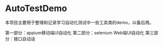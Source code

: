 # AutoTestDemo

本项目主要用于整理和记录学习自动化测试中一些工具类的demo，以备后用。

第一部分：appium移动端UI自动化
第二部分：selenium Web端UI自动化
第三部分：接口自动话
